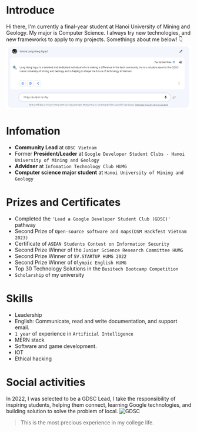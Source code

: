 # Introduce
Hi there, I'm currently a final-year student at Hanoi University of Mining and Geology. My major is Computer Science. I always try new technologies, and new frameworks to apply to my projects. Somethings about me below! 👇
![Bard](https://github.com/nguyhonglong/nguyhonglong/blob/main/img/bard.png?raw=true)

# Infomation
- **Community Lead** at ``GDSC Vietnam``
- Former **President/Leader** at ``Google Developer Student Clubs - Hanoi University of Mining and Geology``
- **Advidser** at ``Infomation Technology Club HUMG``
- **Computer science major student** at ``Hanoi University of Mining and Geology``
# Prizes and Certificates
- Completed the ``'Lead a Google Developer Student Club (GDSC)'`` pathway
- Second Prize of ``Open-source software and maps(OSM Hackfest Vietnam 2023)``
- Certificate of ``ASEAN Students Contest on Information Security``
- Second Prize Winner of the ``Junior Science Research Committee HUMG``
- Second Prize Winner of ``SV.STARTUP HUMG 2022``
- Second Prize Winner of ``Olympic English HUMG``
- Top 30 Technology Solutions in the ``Busitech Bootcamp Competition``
- ``Scholarship`` of my university
# Skills
- Leadership
- English: Communicate, read and write documentation, and support email.
- ``1 year`` of experience in ``Artificial Intelligence``
- MERN stack
- Software and game development.
- IOT
- Ethical hacking
# Social activities
In 2022, I was selected to be a GDSC Lead, I take the responsibility of inspiring students, helping them connect, learning Google technologies, and building solution to solve the problem of local.
![GDSC](https://nguyhonglong.github.io/static/media/Hanoi-University-of-Mining-and-Geology-1.f2b0187d2b8ac3aea3ab.png)
>This is the most precious experience in my college life.
